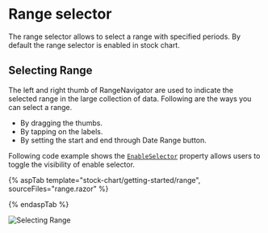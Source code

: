 # Range selector

The range selector allows to select a range with specified periods. By default the range selector is enabled in stock chart.

## Selecting Range

The left and right thumb of RangeNavigator are used to indicate the selected range in the large collection of data. Following are the ways you can select a range.

* By dragging the thumbs.
* By tapping on the labels.
* By setting the start and end through Date Range button.

Following code example shows the [`EnableSelector`](https://help.syncfusion.com/cr/blazor/Syncfusion.Blazor.Charts.StockChartModel.html#Syncfusion_Blazor_Charts_StockChartModel_EnableSelector) property allows users to toggle the visibility of enable selector.

{% aspTab template="stock-chart/getting-started/range", sourceFiles="range.razor" %}

{% endaspTab %}

![Selecting Range](images/common/range.png)